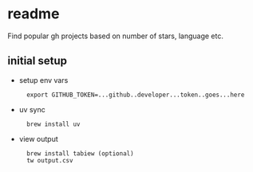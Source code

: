 # readme

Find popular gh projects based on number of stars, language etc.

## initial setup

- setup env vars

        export GITHUB_TOKEN=...github..developer...token..goes...here

- uv sync

        brew install uv

- view output

        brew install tabiew (optional)
        tw output.csv
